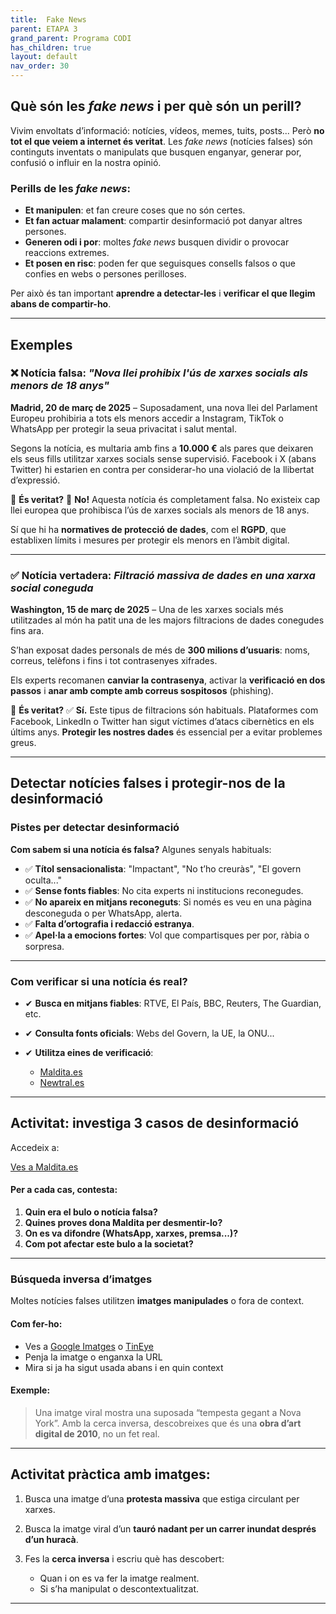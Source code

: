 ```yaml
---
title:  Fake News
parent: ETAPA 3
grand_parent: Programa CODI
has_children: true
layout: default
nav_order: 30
---
```



## Què són les *fake news* i per què són un perill?

Vivim envoltats d’informació: notícies, vídeos, memes, tuits, posts... Però **no tot el que veiem a internet és veritat**. Les *fake news* (notícies falses) són continguts inventats o manipulats que busquen enganyar, generar por, confusió o influir en la nostra opinió.

### Perills de les *fake news*:

* **Et manipulen**: et fan creure coses que no són certes.
* **Et fan actuar malament**: compartir desinformació pot danyar altres persones.
* **Generen odi i por**: moltes *fake news* busquen dividir o provocar reaccions extremes.
* **Et posen en risc**: poden fer que seguisques consells falsos o que confies en webs o persones perilloses.

Per això és tan important **aprendre a detectar-les** i **verificar el que llegim abans de compartir-ho**.

---


## Exemples

### ❌ Notícia falsa: *"Nova llei prohibix l'ús de xarxes socials als menors de 18 anys"*

**Madrid, 20 de març de 2025** – Suposadament, una nova llei del Parlament Europeu prohibiria a tots els menors accedir a Instagram, TikTok o WhatsApp per protegir la seua privacitat i salut mental.

Segons la notícia, es multaria amb fins a **10.000 €** als pares que deixaren els seus fills utilitzar xarxes socials sense supervisió. Facebook i X (abans Twitter) hi estarien en contra per considerar-ho una violació de la llibertat d’expressió.

👀 **És veritat?**
🚨 **No!** Aquesta notícia és completament falsa. No existeix cap llei europea que prohibisca l’ús de xarxes socials als menors de 18 anys.

Sí que hi ha **normatives de protecció de dades**, com el **RGPD**, que establixen límits i mesures per protegir els menors en l’àmbit digital.

---

### ✅ Notícia vertadera: *Filtració massiva de dades en una xarxa social coneguda*

**Washington, 15 de març de 2025** – Una de les xarxes socials més utilitzades al món ha patit una de les majors filtracions de dades conegudes fins ara.

S’han exposat dades personals de més de **300 milions d’usuaris**: noms, correus, telèfons i fins i tot contrasenyes xifrades.

Els experts recomanen **canviar la contrasenya**, activar la **verificació en dos passos** i **anar amb compte amb correus sospitosos** (phishing).

👀 **És veritat?**
✅ **Sí.** Este tipus de filtracions són habituals. Plataformes com Facebook, LinkedIn o Twitter han sigut víctimes d’atacs cibernètics en els últims anys.
**Protegir les nostres dades** és essencial per a evitar problemes greus.

---

## Detectar notícies falses i protegir-nos de la desinformació


### Pistes per detectar desinformació

**Com sabem si una notícia és falsa?**
Algunes senyals habituals:

* ✅ **Títol sensacionalista**: "Impactant", "No t’ho creuràs", "El govern oculta..."
* ✅ **Sense fonts fiables**: No cita experts ni institucions reconegudes.
* ✅ **No apareix en mitjans reconeguts**: Si només es veu en una pàgina desconeguda o per WhatsApp, alerta.
* ✅ **Falta d’ortografia i redacció estranya**.
* ✅ **Apel·la a emocions fortes**: Vol que compartisques per por, ràbia o sorpresa.

---

### Com verificar si una notícia és real?

* ✔ **Busca en mitjans fiables**: RTVE, El País, BBC, Reuters, The Guardian, etc.
* ✔ **Consulta fonts oficials**: Webs del Govern, la UE, la ONU...
* ✔ **Utilitza eines de verificació**:

  * [Maldita.es](https://maldita.es)
  * [Newtral.es](https://newtral.es)

---

## Activitat: investiga 3 casos de desinformació

Accedeix a:

<p>
  <a href="https://maldita.es" target="_blank" class="btn btn-primary">
    Ves a Maldita.es
  </a>
</p>

#### Per a cada cas, contesta:

1. **Quin era el bulo o notícia falsa?**
2. **Quines proves dona Maldita per desmentir-lo?**
3. **On es va difondre (WhatsApp, xarxes, premsa...)?**
4. **Com pot afectar este bulo a la societat?**

---

### Búsqueda inversa d’imatges

Moltes notícies falses utilitzen **imatges manipulades** o fora de context.

####  Com fer-ho:

* Ves a [Google Imatges](https://images.google.com) o [TinEye](https://tineye.com)
* Penja la imatge o enganxa la URL
* Mira si ja ha sigut usada abans i en quin context

#### Exemple:

> Una imatge viral mostra una suposada “tempesta gegant a Nova York”.
> Amb la cerca inversa, descobreixes que és una **obra d’art digital de 2010**, no un fet real.

---

## Activitat pràctica amb imatges:

1. Busca una imatge d’una **protesta massiva** que estiga circulant per xarxes.
2. Busca la imatge viral d’un **tauró nadant per un carrer inundat després d’un huracà**.
3. Fes la **cerca inversa** i escriu què has descobert:

   * Quan i on es va fer la imatge realment.
   * Si s’ha manipulat o descontextualitzat.

---

